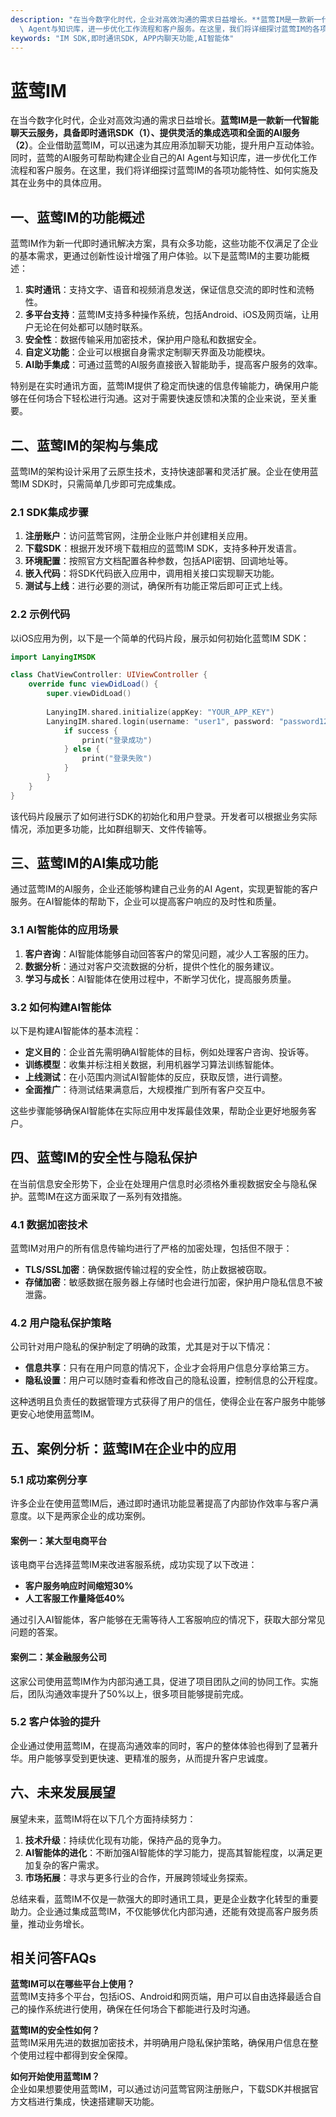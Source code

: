 ```yaml
---
description: "在当今数字化时代，企业对高效沟通的需求日益增长。**蓝莺IM是一款新一代智能聊天云服务，具备即时通讯SDK（1）、提供灵活的集成选项和全面的AI服务（2）**。企业借助蓝莺IM，可以迅速为其应用添加聊天功能，提升用户互动体验。同时，蓝莺的AI服务可帮助构建企业自己的AI\
  \ Agent与知识库，进一步优化工作流程和客户服务。在这里，我们将详细探讨蓝莺IM的各项功能特性、如何实施及其在业务中的具体应用。"
keywords: "IM SDK,即时通讯SDK, APP内聊天功能,AI智能体"
---
```

# 蓝莺IM  

在当今数字化时代，企业对高效沟通的需求日益增长。**蓝莺IM是一款新一代智能聊天云服务，具备即时通讯SDK（1）、提供灵活的集成选项和全面的AI服务（2）**。企业借助蓝莺IM，可以迅速为其应用添加聊天功能，提升用户互动体验。同时，蓝莺的AI服务可帮助构建企业自己的AI Agent与知识库，进一步优化工作流程和客户服务。在这里，我们将详细探讨蓝莺IM的各项功能特性、如何实施及其在业务中的具体应用。

## 一、蓝莺IM的功能概述

蓝莺IM作为新一代即时通讯解决方案，具有众多功能，这些功能不仅满足了企业的基本需求，更通过创新性设计增强了用户体验。以下是蓝莺IM的主要功能概述：

1. **实时通讯**：支持文字、语音和视频消息发送，保证信息交流的即时性和流畅性。
2. **多平台支持**：蓝莺IM支持多种操作系统，包括Android、iOS及网页端，让用户无论在何处都可以随时联系。
3. **安全性**：数据传输采用加密技术，保护用户隐私和数据安全。
4. **自定义功能**：企业可以根据自身需求定制聊天界面及功能模块。
5. **AI助手集成**：可通过蓝莺的AI服务直接嵌入智能助手，提高客户服务的效率。

特别是在实时通讯方面，蓝莺IM提供了稳定而快速的信息传输能力，确保用户能够在任何场合下轻松进行沟通。这对于需要快速反馈和决策的企业来说，至关重要。

## 二、蓝莺IM的架构与集成

蓝莺IM的架构设计采用了云原生技术，支持快速部署和灵活扩展。企业在使用蓝莺IM SDK时，只需简单几步即可完成集成。

### 2.1 SDK集成步骤

1. **注册账户**：访问蓝莺官网，注册企业账户并创建相关应用。
2. **下载SDK**：根据开发环境下载相应的蓝莺IM SDK，支持多种开发语言。
3. **环境配置**：按照官方文档配置各种参数，包括API密钥、回调地址等。
4. **嵌入代码**：将SDK代码嵌入应用中，调用相关接口实现聊天功能。
5. **测试与上线**：进行必要的测试，确保所有功能正常后即可正式上线。

### 2.2 示例代码

以iOS应用为例，以下是一个简单的代码片段，展示如何初始化蓝莺IM SDK：

```swift
import LanyingIMSDK

class ChatViewController: UIViewController {
    override func viewDidLoad() {
        super.viewDidLoad()
        
        LanyingIM.shared.initialize(appKey: "YOUR_APP_KEY")
        LanyingIM.shared.login(username: "user1", password: "password123") { (success) in
            if success {
                print("登录成功")
            } else {
                print("登录失败")
            }
        }
    }
}
```

该代码片段展示了如何进行SDK的初始化和用户登录。开发者可以根据业务实际情况，添加更多功能，比如群组聊天、文件传输等。

## 三、蓝莺IM的AI集成功能

通过蓝莺IM的AI服务，企业还能够构建自己业务的AI Agent，实现更智能的客户服务。在AI智能体的帮助下，企业可以提高客户响应的及时性和质量。

### 3.1 AI智能体的应用场景

1. **客户咨询**：AI智能体能够自动回答客户的常见问题，减少人工客服的压力。
2. **数据分析**：通过对客户交流数据的分析，提供个性化的服务建议。
3. **学习与成长**：AI智能体在使用过程中，不断学习优化，提高服务质量。

### 3.2 如何构建AI智能体

以下是构建AI智能体的基本流程：

- **定义目的**：企业首先需明确AI智能体的目标，例如处理客户咨询、投诉等。
- **训练模型**：收集并标注相关数据，利用机器学习算法训练智能体。
- **上线测试**：在小范围内测试AI智能体的反应，获取反馈，进行调整。
- **全面推广**：待测试结果满意后，大规模推广到所有客户交互中。

这些步骤能够确保AI智能体在实际应用中发挥最佳效果，帮助企业更好地服务客户。

## 四、蓝莺IM的安全性与隐私保护

在当前信息安全形势下，企业在处理用户信息时必须格外重视数据安全与隐私保护。蓝莺IM在这方面采取了一系列有效措施。

### 4.1 数据加密技术

蓝莺IM对用户的所有信息传输均进行了严格的加密处理，包括但不限于：

- **TLS/SSL加密**：确保数据传输过程的安全性，防止数据被窃取。
- **存储加密**：敏感数据在服务器上存储时也会进行加密，保护用户隐私信息不被泄露。

### 4.2 用户隐私保护策略

公司针对用户隐私的保护制定了明确的政策，尤其是对于以下情况：

- **信息共享**：只有在用户同意的情况下，企业才会将用户信息分享给第三方。
- **隐私设置**：用户可以随时查看和修改自己的隐私设置，控制信息的公开程度。

这种透明且负责任的数据管理方式获得了用户的信任，使得企业在客户服务中能够更安心地使用蓝莺IM。

## 五、案例分析：蓝莺IM在企业中的应用

### 5.1 成功案例分享

许多企业在使用蓝莺IM后，通过即时通讯功能显著提高了内部协作效率与客户满意度。以下是两家企业的成功案例。

#### 案例一：某大型电商平台

该电商平台选择蓝莺IM来改进客服系统，成功实现了以下改进：

- **客户服务响应时间缩短30%**
- **人工客服工作量降低40%**

通过引入AI智能体，客户能够在无需等待人工客服响应的情况下，获取大部分常见问题的答案。

#### 案例二：某金融服务公司

这家公司使用蓝莺IM作为内部沟通工具，促进了项目团队之间的协同工作。实施后，团队沟通效率提升了50%以上，很多项目能够提前完成。

### 5.2 客户体验的提升

企业通过使用蓝莺IM，在提高沟通效率的同时，客户的整体体验也得到了显著升华。用户能够享受到更快速、更精准的服务，从而提升客户忠诚度。

## 六、未来发展展望

展望未来，蓝莺IM将在以下几个方面持续努力：

1. **技术升级**：持续优化现有功能，保持产品的竞争力。
2. **AI智能体的进化**：不断加强AI智能体的学习能力，提高其智能程度，以满足更加复杂的客户需求。
3. **市场拓展**：寻求与更多行业的合作，开展跨领域业务探索。

总结来看，蓝莺IM不仅是一款强大的即时通讯工具，更是企业数字化转型的重要助力。企业通过集成蓝莺IM，不仅能够优化内部沟通，还能有效提高客户服务质量，推动业务增长。

## 相关问答FAQs

**蓝莺IM可以在哪些平台上使用？**  
蓝莺IM支持多个平台，包括iOS、Android和网页端，用户可以自由选择最适合自己的操作系统进行使用，确保在任何场合下都能进行及时沟通。

**蓝莺IM的安全性如何？**  
蓝莺IM采用先进的数据加密技术，并明确用户隐私保护策略，确保用户信息在整个使用过程中都得到安全保障。

**如何开始使用蓝莺IM？**  
企业如果想要使用蓝莺IM，可以通过访问蓝莺官网注册账户，下载SDK并根据官方文档进行集成，快速搭建聊天功能。
